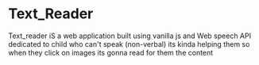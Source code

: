 # Text_Reader
Text_reader iS a web application built using vanilla js and Web speech API dedicated to child who can't speak (non-verbal) its kinda helping them so when they click on images its gonna read for them the content    
